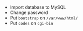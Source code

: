 * Import database to MySQL
* Change password
* Put `bootstrap` on `/var/www/html/`
* Put `codes` on `cgi-bin`

